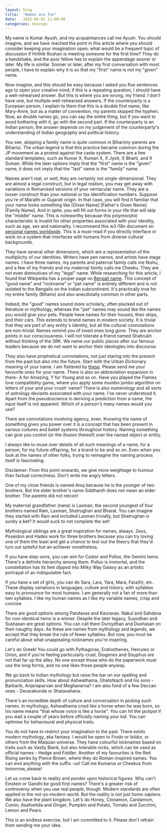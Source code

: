 ```yaml
---
layout: blog
title:  "Names are fun"
date:   2023-06-01 11:08:00
categories: musings
---
```


My name is Kumar Ayush, and my acquaintances call me Ayush. You should imagine, and we have reached the point in this article where you should consider keeping your imagination open; what would be a frequent topic of discussion if Hrithik Roshan is meeting someone for the first time? They do a handshake, and the poor fellow has to explain the appendage sooner or later. My life is similar. Sooner or later, after my first conversation with most people, I have to explain why it is so that my "first" name is not my "given" name.

Now imagine, and this should be easy because I asked you five sentences ago to open your creative mind; if this is a repeating question, I should have a well-rehearsed answer. But this is where you are wrong, my friend. I don't have one, but multiple well-rehearsed answers. If the counterparty is a European person, I explain to them that this is a double first name, like Mary-Anne, but as a matter of convention, my parents skipped the hyphen. Now, as double names go, you can say the entire thing, but if you want to avoid bothering with it, go with the second part. If the counterparty is an Indian person, the answer depends on my judgement of the counterparty's understanding of Indian geography and political history.

You see, skipping a family name is quite common in Bihar(my parents are Biharis). The urban legend is that this practice became common during the JP movement as a protest against the caste system. There are a few standard templates, such as Kumar X, Kumari X, X Jyoti, X Bharti, and X Suman. While the later options imply that the "first" name is the "given" name, it does not imply that the "last" name is the "family" name.

Names aren't real, or well, they are certainly not single-dimensional. They are almost a legal construct, but in legal realism, you may get away with variations in Romanised versions of your vernacular name. They are a looser construct than your national or tax identification numbers. Suppose you're of Marathi or Gujarati origin. In that case, you will find it familiar that your name looks something like [Given Name] [Father's Given Name] [Family Name]. And in spite, you will fill out forms in your life that will skip the "middle" name. This is noteworthy because this polymorphic characteristic is invalid for other properties associated with your identity, such as age, sex and nationality. I recommend this w3 i18n document on [personal names worldwide](https://www.w3.org/International/questions/qa-personal-names). This is a must-read if you directly interface or work on a system that interfaces with humans from diverse cultural backgrounds.

They have several other dimensions, which are a representation of the multiplicity of our identities. Writers have pen names, and artists have stage names. I have three names, my parents and paternal family calls me Nishu, and a few of my friends and my maternal family calls me Cheeku. They are not even diminutives of my "legal" name. While researching for this article, I found that Wikipedia has a proper page on [Bengali name](https://en.wikipedia.org/wiki/Bengali_name). This concept of "good name" and "nickname" or "pet name" is entirely different and is not isolated to the Bengalis on the Indian subcontinent. It's practically true for my entire family (Biharis) and also anecdotally common in other parts. 

Indeed, the "good" names sound more scholarly, often plucked out of literature or mythology, whereas the "pet" names may sound like the names you would give your pets. People have names for their houses, their ships, and their cars. This extends to brand names in modern society. It is trivial that they are part of any entity's identity, but all the cultural connotations are non-trivial. Names remind you of loved ones long gone. They are anchor points in our consciousness. I will not tolerate a friend named Shahrukh without thinking of the SRK. We name our public places after our famous leaders because we do not want to anchor their ideologies into discourse. 

They also have prophetical connotations, not just staring into the present from the past but also into the future. Start with the Urban Dictionary meaning of your name. I am flattered by [these](https://www.urbandictionary.com/define.php?term=Ayush). Please send me your favourite ones for your name. There is also an abbreviation expansion in there- A for Amazing, Y for Young and so on. Have you played the Flames love compatibility game, where you apply some mumbo jumbo algorithm on letters of your and your crush' name? There is also numerology and all sorts of astrology deviants associated with your name. I've never understood it. Apart from the pseudoscience in deriving a prediction from a name, the input itself is not apparent. Which of a person's many names would you use?

There are connotations involving agency, even. Knowing the name of something gives you power over it is a concept that has been present in various cultures and belief systems throughout history. Naming something can give you control (or the illusion thereof) over the named object or entity.

I always like to muse over details of all such meanings of a name, for a person, for my future offspring, for a brand to be and so on. Even when you look at the names of other folks, trying to reimagine the naming process itself is fascinating.

Disclaimer: From this point onwards, we give more weightage to humour than factual correctness. Don't write me angry letters.

One of my close friends is named Anuj because he is the younger of two brothers. But the elder brother's name Siddhanth does not mean an elder brother. The parents did not retcon!

My maternal grandfather (nana) is Laxman, the second youngest of four brothers named Ram, Laxman, Shatrughan and Bharat. You can imagine they started with Ram and included Laxman trivially, but Shatrughan is surely a bet? It would suck to not complete the set!

Mythological siblings are a great inspiration for names, always. Zeus, Poseidon and Hades work for three brothers because you can try loving one of them the least and get a chance to test out the theory that they'd turn out spiteful but an achiever nonetheless.

If you have step-sons, you can aim for Castor and Pollux, the Gemini twins. There's a definite hierarchy among them. Pollux is immortal, and the constellation has its feet dipped into Milky Way Galaxy as an artistic portrayal of an indisputable fact.

If you have a set of girls, you can do Sara, Lara, Yara, Mara, Fara(h), etc. These display variations in languages, culture and history, with syllables easy to pronounce for most humans. I am generally not a fan of more than two syllables. I like my human names as I like my variable names, crisp and concise.

There are good options among Pandavas and Kauravas. Nakul and Sahdeva for non-identical twins is a winner. Despite the later legacy, Suyodhan and Sushasan are great options. You can call them Duroydhan and Dushasan on their naughty days. As these are names from mythology and legends, we accept that they break the rule of fewer syllables. But now, you must be careful about what unappealing nicknames you're inspiring. 

Let's do Greek! You could go with Pythagoras, Eratosthenes, Hercules or Orion, and if you're feeling particularly cruel, Diogenes and Sisyphus are not that far up the alley. No one except those who do the paperwork must use the long forms, and no one likes those people anyway.

We go back to Indian mythology but raise the bar on our spelling and pronunciation skills. How about Ashwathama, Ghatotkach and his sons - Barbarik, Anjanaparvan and Meghavarna? I am also fond of a few Deccan ones - Devarakonda or Shatavahana.

There's an incredible depth of culture and conversation in picking such names. In mythology, Ashwathama cried like a horse when he was born, so his name means "that whose voice is like a horse". You can hit the jackpot if you wait a couple of years before officially naming your kid. You can optimise for behavioural and physical traits.

You do not have to restrict your imagination to the past. There exists modern mythology, aka fantasy. I would be open to Frodo or Isildur, or others from the Malazan universe. They have colourful nicknames based on traits such as Vastly Blank, but also tolerable nicks, which can be used as official names - Hedge and Fiddler. Another of my favourites is the Red Rising series by Pierce Brown, where they do Roman-inspired names. You can end anything with the suffix -us! Call me Kumarus or Cheekus from tomorrow, please!

Let us come back to reality and ponder upon historical figures. Why can't Einstein or Gandhi be good first names? There's a greater risk of controversy when you use real people, though. Modern standards are often applied to the not-so-modern world. But the reality is not just homo sapiens. We also have the plant kingdom. Let's do Honey, Cinnamon, Cardamom, Cumin, Asafoetida and Ginger, Pumpkin and Potato, Tomato and Zucchini, Lemon and Pears.

This is an endless exercise, but I am committed to it. Please don't refrain from sending me your idea.


